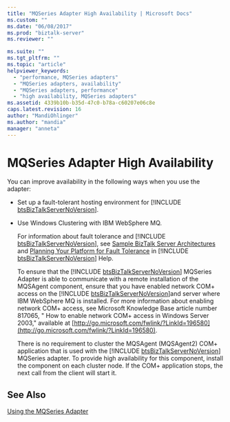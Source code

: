 ```yaml
---
title: "MQSeries Adapter High Availability | Microsoft Docs"
ms.custom: ""
ms.date: "06/08/2017"
ms.prod: "biztalk-server"
ms.reviewer: ""

ms.suite: ""
ms.tgt_pltfrm: ""
ms.topic: "article"
helpviewer_keywords: 
  - "performance, MQSeries adapters"
  - "MQSeries adapters, availability"
  - "MQSeries adapters, performance"
  - "high availability, MQSeries adapters"
ms.assetid: 4339b10b-b35d-47c0-b78a-c60207e06c8e
caps.latest.revision: 16
author: "MandiOhlinger"
ms.author: "mandia"
manager: "anneta"
---
```

# MQSeries Adapter High Availability
You can improve availability in the following ways when you use the adapter:  
  
- Set up a fault-tolerant hosting environment for [!INCLUDE [btsBizTalkServerNoVersion](../includes/btsbiztalkservernoversion-md.md)].  
  
- Use Windows Clustering with IBM WebSphere MQ.  
  
  For information about fault tolerance and [!INCLUDE [btsBizTalkServerNoVersion](../includes/btsbiztalkservernoversion-md.md)], see [Sample BizTalk Server Architectures](../core/sample-biztalk-server-architectures.md) and [Planning Your Platform for Fault Tolerance](../core/planning-your-platform-for-fault-tolerance.md) in [!INCLUDE [btsBizTalkServerNoVersion](../includes/btsbiztalkservernoversion-md.md)] Help.  
  
  To ensure that the [!INCLUDE [btsBizTalkServerNoVersion](../includes/btsbiztalkservernoversion-md.md)] MQSeries Adapter is able to communicate with a remote installation of the MQSAgent component, ensure that you have enabled network COM+ access on the [!INCLUDE [btsBizTalkServerNoVersion](../includes/btsbiztalkservernoversion-md.md)]and server where IBM WebSphere MQ is installed. For more information about enabling network COM+ access, see Microsoft Knowledge Base article number 817065, " How to enable network COM+ access in Windows Server 2003," available at [http://go.microsoft.com/fwlink/?LinkId=196580](http://go.microsoft.com/fwlink/?LinkId=196580).  
  
  There is no requirement to cluster the MQSAgent (MQSAgent2) COM+ application that is used with the [!INCLUDE [btsBizTalkServerNoVersion](../includes/btsbiztalkservernoversion-md.md)] MQSeries adapter. To provide high availability for this component, install the component on each cluster node. If the COM+ application stops, the next call from the client will start it.  
  
## See Also  
 [Using the MQSeries Adapter](../core/using-the-mqseries-adapter.md)